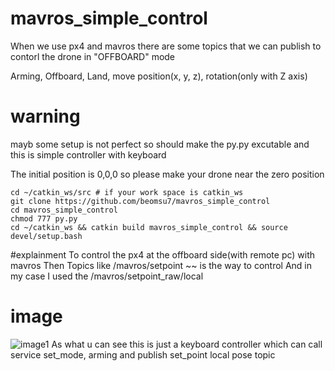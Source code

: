 # mavros_simple_control

When we use px4 and mavros there are some topics that we can publish to contorl the drone  in "OFFBOARD" mode

Arming, Offboard, Land, move position(x, y, z), rotation(only with Z axis)

# warning
mayb some setup is not perfect so
should make the py.py excutable
and this is simple controller with keyboard

The initial position is 0,0,0 so please make your drone near the zero position
```
cd ~/catkin_ws/src # if your work space is catkin_ws
git clone https://github.com/beomsu7/mavros_simple_control
cd mavros_simple_control
chmod 777 py.py
cd ~/catkin_ws && catkin build mavros_simple_control && source devel/setup.bash
```
#explainment
To control the px4 at the offboard side(with remote pc) with mavros
Then Topics like /mavros/setpoint ~~  is the way to control
And in my case I used the /mavros/setpoint_raw/local

# image
![image1](https://user-images.githubusercontent.com/72853382/99606499-37af0f00-2a4d-11eb-892a-a3bf923be681.png)
As what u can see this is just a keyboard controller which can call service set_mode, arming and publish set_point local pose topic

